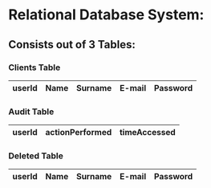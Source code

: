 # **Relational Database System:**

## **Consists out of 3 Tables:**
### **Clients Table**
| userId  | Name  | Surname  | E-mail  | Password  |
|---|---|---|---|---|

### **Audit Table**
| userId  | actionPerformed  | timeAccessed  | 
|---|---|---|

### **Deleted Table**
| userId  | Name  | Surname  | E-mail  | Password  |
|---|---|---|---|---|

